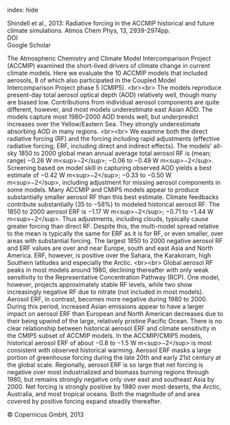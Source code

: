 index: hide

<div class="Citation">

  <div class="Citation-body">
    <div class="Citation-text">Shindell et al., 2013: Radiative forcing in the ACCMIP historical and future climate simulations. <span class="Article-journal">Atmos Chem Phys, </span><span class="Article-volume">13, </span>2939-2974pp.</div>
    <div class="Citation-links">
      <div class="CitationLink" data-href="https://doi.org/10.5194/acp-13-2939-2013">
        <div class="CitationLink-icon CitationLink-Doi"></div>
        <div class="CitationLink-text">DOI</div>
      </div>
      <div class="CitationLink" data-href="https://scholar.google.com/scholar?q=10.5194/acp-13-2939-2013">
        <div class="CitationLink-icon CitationLink-Scholar"></div>
        <div class="CitationLink-text">Google Scholar</div>
      </div>
    </div>
  </div>
</div>

The Atmospheric Chemistry and Climate Model Intercomparison Project (ACCMIP) examined the short-lived drivers of climate change in current climate models. Here we evaluate the 10 ACCMIP models that included aerosols, 8 of which also participated in the Coupled Model Intercomparison Project phase 5 (CMIP5). &lt;br&gt;&lt;br&gt; The models reproduce present-day total aerosol optical depth (AOD) relatively well, though many are biased low. Contributions from individual aerosol components are quite different, however, and most models underestimate east Asian AOD. The models capture most 1980–2000 AOD trends well, but underpredict increases over the Yellow/Eastern Sea. They strongly underestimate absorbing AOD in many regions. &lt;br&gt;&lt;br&gt; We examine both the direct radiative forcing (RF) and the forcing including rapid adjustments (effective radiative forcing; ERF, including direct and indirect effects). The models' all-sky 1850 to 2000 global mean annual average total aerosol RF is (mean; range) −0.26 W m&lt;sup&gt;−2&lt;/sup&gt;; −0.06 to −0.49 W m&lt;sup&gt;−2&lt;/sup&gt;. Screening based on model skill in capturing observed AOD yields a best estimate of −0.42 W m&lt;sup&gt;−2&lt;/sup&gt;; −0.33 to −0.50 W m&lt;sup&gt;−2&lt;/sup&gt;, including adjustment for missing aerosol components in some models. Many ACCMIP and CMIP5 models appear to produce substantially smaller aerosol RF than this best estimate. Climate feedbacks contribute substantially (35 to −58%) to modeled historical aerosol RF. The 1850 to 2000 aerosol ERF is −1.17 W m&lt;sup&gt;−2&lt;/sup&gt;; −0.71 to −1.44 W m&lt;sup&gt;−2&lt;/sup&gt;. Thus adjustments, including clouds, typically cause greater forcing than direct RF. Despite this, the multi-model spread relative to the mean is typically the same for ERF as it is for RF, or even smaller, over areas with substantial forcing. The largest 1850 to 2000 negative aerosol RF and ERF values are over and near Europe, south and east Asia and North America. ERF, however, is positive over the Sahara, the Karakoram, high Southern latitudes and especially the Arctic. &lt;br&gt;&lt;br&gt; Global aerosol RF peaks in most models around 1980, declining thereafter with only weak sensitivity to the Representative Concentration Pathway (RCP). One model, however, projects approximately stable RF levels, while two show increasingly negative RF due to nitrate (not included in most models). Aerosol ERF, in contrast, becomes more negative during 1980 to 2000. During this period, increased Asian emissions appear to have a larger impact on aerosol ERF than European and North American decreases due to their being upwind of the large, relatively pristine Pacific Ocean. There is no clear relationship between historical aerosol ERF and climate sensitivity in the CMIP5 subset of ACCMIP models. In the ACCMIP/CMIP5 models, historical aerosol ERF of about −0.8 to −1.5 W m&lt;sup&gt;−2&lt;/sup&gt; is most consistent with observed historical warming. Aerosol ERF masks a large portion of greenhouse forcing during the late 20th and early 21st century at the global scale. Regionally, aerosol ERF is so large that net forcing is negative over most industrialized and biomass burning regions through 1980, but remains strongly negative only over east and southeast Asia by 2000. Net forcing is strongly positive by 1980 over most deserts, the Arctic, Australia, and most tropical oceans. Both the magnitude of and area covered by positive forcing expand steadily thereafter.

<div class="Citation-copy">
&copy; Copernicus GmbH, 2013
</div>